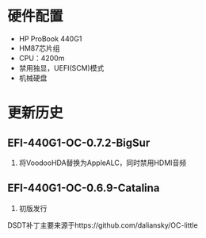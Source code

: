# 硬件配置

- HP ProBook 440G1
- HM87芯片组
- CPU：4200m
- 禁用独显，UEFI(SCM)模式
- 机械硬盘

# 更新历史

## EFI-440G1-OC-0.7.2-BigSur

1. 将VoodooHDA替换为AppleALC，同时禁用HDMI音频

## EFI-440G1-OC-0.6.9-Catalina

1. 初版发行

DSDT补丁主要来源于https://github.com/daliansky/OC-little

